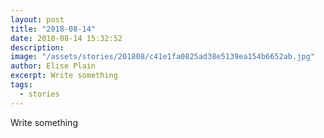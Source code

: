 ```yaml
---
layout: post
title: "2018-08-14"
date: 2018-08-14 15:32:52
description: 
image: "/assets/stories/201808/c41e1fa0825ad38e5139ea154b6652ab.jpg"
author: Elise Plain
excerpt: Write something
tags: 
  - stories
---
```


Write something
<p></p>
